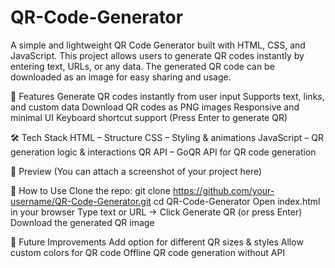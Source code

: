 # QR-Code-Generator
A simple and lightweight QR Code Generator built with HTML, CSS, and JavaScript. This project allows users to generate QR codes instantly by entering text, URLs, or any data. The generated QR code can be downloaded as an image for easy sharing and usage.


🚀 Features
Generate QR codes instantly from user input
Supports text, links, and custom data
Download QR codes as PNG images
Responsive and minimal UI
Keyboard shortcut support (Press Enter to generate QR)


🛠️ Tech Stack
HTML – Structure
CSS – Styling & animations
JavaScript – QR generation logic & interactions
QR API – GoQR API for QR code generation


📸 Preview
(You can attach a screenshot of your project here)


📂 How to Use
Clone the repo:
git clone https://github.com/your-username/QR-Code-Generator.git
cd QR-Code-Generator
Open index.html in your browser
Type text or URL → Click Generate QR (or press Enter)
Download the generated QR image


📌 Future Improvements
Add option for different QR sizes & styles
Allow custom colors for QR code
Offline QR code generation without API
